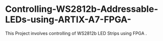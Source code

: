 # Controlling-WS2812b-Addressable-LEDs-using-ARTIX-A7-FPGA-
This Project involves controlling of WS2812b LED Strips using FPGA . 

